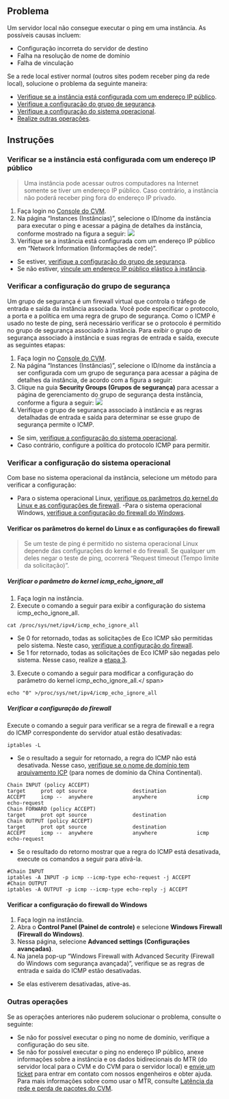 ## Problema

Um servidor local não consegue executar o ping em uma instância. As possíveis causas incluem:
- Configuração incorreta do servidor de destino
- Falha na resolução de nome de domínio
- Falha de vinculação

Se a rede local estiver normal (outros sites podem receber ping da rede local), solucione o problema da seguinte maneira:
- [Verifique se a instância está configurada com um endereço IP público](#isConfigurePublicIP).
- [Verifique a configuração do grupo de segurança](#CheckSecurityGroupSetting).
- [Verifique a configuração do sistema operacional](#CheckOSSetting).
- [Realize outras operações](#OtherOperations).

## Instruções

<span id="isConfigurePublicIP"></span>
### Verificar se a instância está configurada com um endereço IP público

> Uma instância pode acessar outros computadores na Internet somente se tiver um endereço IP público. Caso contrário, a instância não poderá receber ping fora do endereço IP privado.
>
1. Faça login no [Console do CVM](https://console.cloud.tencent.com/cvm/index).
2. Na página “Instances (Instâncias)”, selecione o ID/nome da instância para executar o ping e acessar a página de detalhes da instância, conforme mostrado na figura a seguir:
![](https://main.qcloudimg.com/raw/12dfabc6420688ebb0dd0f1a8f4d7188.png)
3. Verifique se a instância está configurada com um endereço IP público em “Network Information (Informações de rede)”.
 - Se estiver, [verifique a configuração do grupo de segurança](#CheckSecurityGroupSetting).
 - Se não estiver, [vincule um endereço IP público elástico à instância](https://intl.cloud.tencent.com/document/product/213/16586).

<span id="CheckSecurityGroupSetting"></span>
### Verificar a configuração do grupo de segurança

Um grupo de segurança é um firewall virtual que controla o tráfego de entrada e saída da instância associada. Você pode especificar o protocolo, a porta e a política em uma regra de grupo de segurança. Como o ICMP é usado no teste de ping, será necessário verificar se o protocolo é permitido no grupo de segurança associado à instância. Para exibir o grupo de segurança associado à instância e suas regras de entrada e saída, execute as seguintes etapas:
1. Faça login no [Console do CVM](https://console.cloud.tencent.com/cvm/index).
2. Na página “Instances (Instâncias)”, selecione o ID/nome da instância a ser configurada com um grupo de segurança para acessar a página de detalhes da instância, de acordo com a figura a seguir:
3. Clique na guia **Security Groups (Grupos de segurança)** para acessar a página de gerenciamento do grupo de segurança desta instância, conforme a figura a seguir:
![](https://main.qcloudimg.com/raw/bf5881258356a0af748ae16d9cf321a2.png)
4. Verifique o grupo de segurança associado à instância e as regras detalhadas de entrada e saída para determinar se esse grupo de segurança permite o ICMP.
 - Se sim, [verifique a configuração do sistema operacional](#CheckOSSetting).
 - Caso contrário, configure a política do protocolo ICMP para permitir.

<span id="CheckOSSetting"></span>
### Verificar a configuração do sistema operacional

Com base no sistema operacional da instância, selecione um método para verificar a configuração:
- Para o sistema operacional Linux, [verifique os parâmetros do kernel do Linux e as configurações de firewall](#CheckLinux).
-Para o sistema operacional Windows, [verifique a configuração do firewall do Windows](#CheckLinux).

<span id="CheckLinux"></span>
#### Verificar os parâmetros do kernel do Linux e as configurações do firewall

> Se um teste de ping é permitido no sistema operacional Linux depende das configurações do kernel e do firewall. Se qualquer um deles negar o teste de ping, ocorrerá “Request timeout (Tempo limite da solicitação)”.

##### Verificar o parâmetro do kernel icmp_echo_ignore_all

1. Faça login na instância.
2. Execute o comando a seguir para exibir a configuração do sistema icmp_echo_ignore_all.
```
cat /proc/sys/net/ipv4/icmp_echo_ignore_all
```
 - Se 0 for retornado, todas as solicitações de Eco ICMP são permitidas pelo sistema. Neste caso, [verifique a configuração do firewall](#CheckLinuxFirewall).
 - Se 1 for retornado, todas as solicitações de Eco ICMP são negadas pelo sistema. Nesse caso, realize a [etapa 3](#Linux_step03).
3. <span id = "Linux_step03"> Execute o comando a seguir para modificar a configuração do parâmetro do kernel icmp_echo_ignore_all.</ span>
```
echo "0" >/proc/sys/net/ipv4/icmp_echo_ignore_all
```

<span id="CheckLinuxFirewall"></span>
##### Verificar a configuração do firewall

Execute o comando a seguir para verificar se a regra de firewall e a regra do ICMP correspondente do servidor atual estão desativadas:
```
iptables -L
```
- Se o resultado a seguir for retornado, a regra do ICMP não está desativada. Nesse caso, [verifique se o nome de domínio tem arquivamento ICP](#CheckDomainRegistration) (para nomes de domínio da China Continental).
```
Chain INPUT (policy ACCEPT)
target     prot opt source               destination         
ACCEPT     icmp --  anywhere             anywhere             icmp echo-request
Chain FORWARD (policy ACCEPT)
target     prot opt source               destination         
Chain OUTPUT (policy ACCEPT)
target     prot opt source               destination  
ACCEPT     icmp --  anywhere             anywhere             icmp echo-request
```
- Se o resultado do retorno mostrar que a regra do ICMP está desativada, execute os comandos a seguir para ativá-la.
```
#Chain INPUT
iptables -A INPUT -p icmp --icmp-type echo-request -j ACCEPT
#Chain OUTPUT
iptables -A OUTPUT -p icmp --icmp-type echo-reply -j ACCEPT
```

<span id="CheckWindows"></span>
#### Verificar a configuração do firewall do Windows

1. Faça login na instância.
2. Abra o **Control Panel (Painel de controle)** e selecione **Windows Firewall (Firewall do Windows)**.
3. Nessa página, selecione **Advanced settings (Configurações avançadas)**.
4. Na janela pop-up “Windows Firewall with Advanced Security (Firewall do Windows com segurança avançada)”, verifique se as regras de entrada e saída do ICMP estão desativadas.
 - Se elas estiverem desativadas, ative-as.


<span id="OtherOperations"></span>
### Outras operações

Se as operações anteriores não puderem solucionar o problema, consulte o seguinte:
- Se não for possível executar o ping no nome de domínio, verifique a configuração do seu site.
- Se não for possível executar o ping no endereço IP público, anexe informações sobre a instância e os dados bidirecionais do MTR (do servidor local para o CVM e do CVM para o servidor local) e [envie um ticket](https://console.cloud.tencent.com/workorder/category) para entrar em contato com nossos engenheiros e obter ajuda.
Para mais informações sobre como usar o MTR, consulte [Latência da rede e perda de pacotes do CVM](https://intl.cloud.tencent.com/document/product/213/14638).
